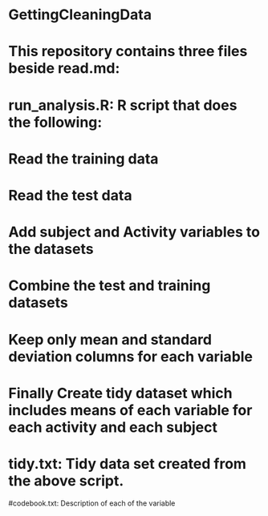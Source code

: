 # GettingCleaningData

# This repository contains three files beside read.md:
# run_analysis.R: R script that does the following:
# Read the training data
# Read the test data
# Add subject and Activity variables to the datasets
# Combine the test and training datasets
# Keep only mean and standard deviation columns for each variable
# Finally Create tidy dataset which includes means of each variable for each activity and each subject 

# tidy.txt: Tidy data set created from the above script.

#codebook.txt: Description of each of the variable